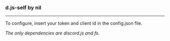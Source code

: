 ### d.js-self by nil
------

To configure, insert your token and client id in the config.json file.

_The only dependencies are discord.js and fs._
